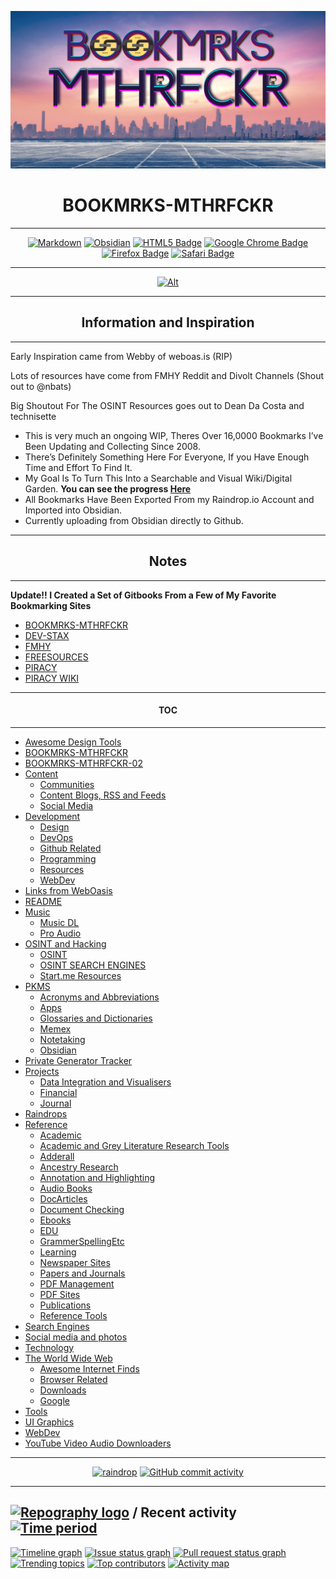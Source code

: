 ![](Pasted%20image%2020221028120944.png)

<h1 align="center">BOOKMRKS-MTHRFCKR</h1>

---

<div align="center">

<a href="">![Markdown](https://img.shields.io/badge/markdown-%23000000.svg?style=for-the-badge&logo=markdown&logoColor=white)</a> <a href="">![Obsidian](https://img.shields.io/badge/Obsidian-%23483699.svg?style=for-the-badge&logo=obsidian&logoColor=white)</a> <a href="">![HTML5 Badge](https://img.shields.io/badge/HTML5-E34F26?logo=html5&logoColor=fff&style=for-the-badge)</a> <a href="">![Google Chrome Badge](https://img.shields.io/badge/Google%20Chrome-4285F4?logo=googlechrome&logoColor=fff&style=for-the-badge)</a> <a href="">![Firefox Badge](https://img.shields.io/badge/Firefox-FF7139?logo=firefox&logoColor=fff&style=for-the-badge)</a> <a href="">![Safari Badge](https://img.shields.io/badge/Safari-000?logo=safari&logoColor=fff&style=for-the-badge)</a>

</div>

---

<div align="center">

<a href="">![Alt](https://repobeats.axiom.co/api/embed/058f67c6e07c9c5a0916dbd17ad34b4909ae5f7a.svg "Repobeats analytics image")</a>

</div>

---

<h2 align="center">Information and Inspiration</h2>

---

Early Inspiration came from Webby of weboas.is (RIP)

Lots of resources have come from FMHY Reddit and Divolt Channels (Shout out to @nbats)

Big Shoutout For The OSINT Resources goes out to Dean Da Costa and technisette

- This is very much an ongoing WIP, Theres Over 16,0000 Bookmarks I’ve Been Updating and Collecting Since 2008.
- There’s Definitely Something Here For Everyone, If you Have Enough Time and Effort To Find It.
- My Goal Is To Turn This Into a Searchable and Visual Wiki/Digital Garden. **You can see the progress [Here](https://mthrfkr.netlify.app/)**
- All Bookmarks Have Been Exported From my Raindrop.io Account and Imported into Obsidian.
- Currently uploading from Obsidian directly to Github.

---

<h2 align="center">Notes</h2>

---

**Update!! I Created a Set of Gitbooks From a Few of My Favorite Bookmarking Sites**

- [BOOKMRKS-MTHRFCKR](https://fckr.gitbook.io/marx/)
- [DEV-STAX](https://fckr.gitbook.io/marx/v/dev-stax/)
- [FMHY](https://fckr.gitbook.io/marx/v/fmhy/)
- [FREESOURCES](https://fckr.gitbook.io/marx/v/freesources/)
- [PIRACY](https://fckr.gitbook.io/marx/v/pircy/)
- [PIRACY WIKI](https://fckr.gitbook.io/marx/v/piracy-wiki/)




---

<h4 align="center">TOC</h4>

---

- [Awesome Design Tools](Awesome%20Design%20Tools.md)
- [BOOKMRKS-MTHRFCKR](BOOKMRKS-MTHRFCKR.md)
- [BOOKMRKS-MTHRFCKR-02](BOOKMRKS-MTHRFCKR-02.md)
- [Content](Content.md)
  - [Communities](Communities.md)
  - [Content Blogs, RSS and Feeds](Content%20Blogs,%20RSS%20and%20Feeds.md)
  - [Social Media](Social%20Media.md)
- [Development](Development.md)
  - [Design](Design.md)
  - [DevOps](DevOps.md)
  - [Github Related](Github%20Related.md)
  - [Programming](Programming.md)
  - [Resources](Resources.md)
  - [WebDev](WebDev.md)
- [Links from WebOasis](Links%20from%20WebOasis.md)
- [README](README.md)
- [Music](Music.md)
  - [Music DL](Music%20DL.md)
  - [Pro Audio](Pro%20Audio.md)
- [OSINT and Hacking](OSINT%20and%20Hacking.md)
  - [OSINT](OSINT.md)
  - [OSINT SEARCH ENGINES](OSINT%20SEARCH%20ENGINES.md)
  - [Start.me Resources](Start.me%20Resources.md)
- [PKMS](PKMS.md)
  - [Acronyms and Abbreviations](Acronyms%20and%20Abbreviations.md)
  - [Apps](Apps.md)
  - [Glossaries and Dictionaries](Glossaries%20and%20Dictionaries.md)
  - [Memex](Memex.md)
  - [Notetaking](Notetaking.md)
  - [Obsidian](Obsidian.md)
- [Private Generator Tracker](Private%20Generator%20Tracker.md)
- [Projects](Projects.md)
  - [Data Integration and Visualisers](Data%20Integration%20and%20Visualisers.md)
  - [Financial](Financial.md)
  - [Journal](Journal.md)
- [Raindrops](Raindrops.md)
- [Reference](Reference.md)
  - [Academic](Academic.md)
  - [Academic and Grey Literature Research Tools](Academic%20and%20Grey%20Literature%20Research%20Tools.md)
  - [Adderall](Adderall.md)
  - [Ancestry Research](Ancestry%20Research.md)
  - [Annotation and Highlighting](Annotation%20and%20Highlighting.md)
  - [Audio Books](Audio%20Books.md)
  - [DocArticles](DocArticles.md)
  - [Document Checking](Document%20Checking.md)
  - [Ebooks](Ebooks.md)
  - [EDU](EDU.md)
  - [GrammerSpellingEtc](GrammerSpellingEtc.md)
  - [Learning](Learning.md)
  - [Newspaper Sites](Newspaper%20Sites.md)
  - [Papers and Journals](Papers%20and%20Journals.md)
  - [PDF Management](PDF%20Management.md)
  - [PDF Sites](PDF%20Sites.md)
  - [Publications](Publications.md)
  - [Reference Tools](Reference%20Tools.md)
- [Search Engines](Search%20Engines.md)
- [Social media and photos](Social%20media%20and%20photos.md)
- [Technology](Technology.md)
- [The World Wide Web](The%20World%20Wide%20Web.md)
  - [Awesome Internet Finds](Awesome%20Internet%20Finds.md)
  - [Browser Related](Browser%20Related.md)
  - [Downloads](Downloads.md)
  - [Google](Google.md)
- [Tools](Tools.md)
- [UI Graphics](UI%20Graphics.md)
- [WebDev](WebDev.md)
- [YouTube Video  Audio Downloaders](YouTube%20Video%20%20Audio%20Downloaders.md)

---

<div align="center">

<a href="">![raindrop](https://img.shields.io/badge/Raindrop.io-whoisdsmith-blue)</a> <a href="">![GitHub commit activity](https://img.shields.io/github/commit-activity/w/whoisdsmith/BOOKMRKS-MTHRFCKR)</a>

</div>

---

## [![Repography logo](https://images.repography.com/logo.svg)](https://repography.com) / Recent activity [![Time period](https://images.repography.com/28057144/whoisdsmith/BOOKMRKS-MTHRFCKR/recent-activity/830a4a45c6e247eaec363ba774478d52_badge.svg)](https://repography.com)

[![Timeline graph](https://images.repography.com/28057144/whoisdsmith/BOOKMRKS-MTHRFCKR/recent-activity/830a4a45c6e247eaec363ba774478d52_timeline.svg)](https://github.com/whoisdsmith/BOOKMRKS-MTHRFCKR/commits)
[![Issue status graph](https://images.repography.com/28057144/whoisdsmith/BOOKMRKS-MTHRFCKR/recent-activity/830a4a45c6e247eaec363ba774478d52_issues.svg)](https://github.com/whoisdsmith/BOOKMRKS-MTHRFCKR/issues)
[![Pull request status graph](https://images.repography.com/28057144/whoisdsmith/BOOKMRKS-MTHRFCKR/recent-activity/830a4a45c6e247eaec363ba774478d52_prs.svg)](https://github.com/whoisdsmith/BOOKMRKS-MTHRFCKR/pulls)
[![Trending topics](https://images.repography.com/28057144/whoisdsmith/BOOKMRKS-MTHRFCKR/recent-activity/830a4a45c6e247eaec363ba774478d52_words.svg)](https://github.com/whoisdsmith/BOOKMRKS-MTHRFCKR/commits)
[![Top contributors](https://images.repography.com/28057144/whoisdsmith/BOOKMRKS-MTHRFCKR/recent-activity/830a4a45c6e247eaec363ba774478d52_users.svg)](https://github.com/whoisdsmith/BOOKMRKS-MTHRFCKR/graphs/contributors)
[![Activity map](https://images.repography.com/28057144/whoisdsmith/BOOKMRKS-MTHRFCKR/recent-activity/830a4a45c6e247eaec363ba774478d52_map.svg)](https://github.com/whoisdsmith/BOOKMRKS-MTHRFCKR/commits)


